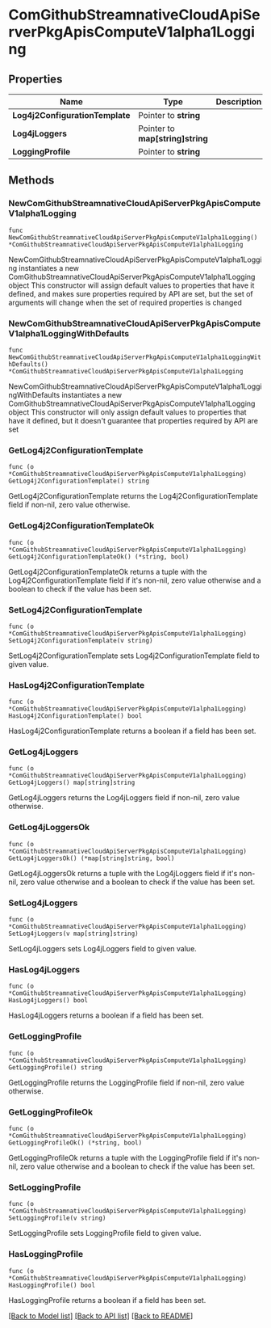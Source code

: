 # ComGithubStreamnativeCloudApiServerPkgApisComputeV1alpha1Logging

## Properties

Name | Type | Description | Notes
------------ | ------------- | ------------- | -------------
**Log4j2ConfigurationTemplate** | Pointer to **string** |  | [optional] 
**Log4jLoggers** | Pointer to **map[string]string** |  | [optional] 
**LoggingProfile** | Pointer to **string** |  | [optional] 

## Methods

### NewComGithubStreamnativeCloudApiServerPkgApisComputeV1alpha1Logging

`func NewComGithubStreamnativeCloudApiServerPkgApisComputeV1alpha1Logging() *ComGithubStreamnativeCloudApiServerPkgApisComputeV1alpha1Logging`

NewComGithubStreamnativeCloudApiServerPkgApisComputeV1alpha1Logging instantiates a new ComGithubStreamnativeCloudApiServerPkgApisComputeV1alpha1Logging object
This constructor will assign default values to properties that have it defined,
and makes sure properties required by API are set, but the set of arguments
will change when the set of required properties is changed

### NewComGithubStreamnativeCloudApiServerPkgApisComputeV1alpha1LoggingWithDefaults

`func NewComGithubStreamnativeCloudApiServerPkgApisComputeV1alpha1LoggingWithDefaults() *ComGithubStreamnativeCloudApiServerPkgApisComputeV1alpha1Logging`

NewComGithubStreamnativeCloudApiServerPkgApisComputeV1alpha1LoggingWithDefaults instantiates a new ComGithubStreamnativeCloudApiServerPkgApisComputeV1alpha1Logging object
This constructor will only assign default values to properties that have it defined,
but it doesn't guarantee that properties required by API are set

### GetLog4j2ConfigurationTemplate

`func (o *ComGithubStreamnativeCloudApiServerPkgApisComputeV1alpha1Logging) GetLog4j2ConfigurationTemplate() string`

GetLog4j2ConfigurationTemplate returns the Log4j2ConfigurationTemplate field if non-nil, zero value otherwise.

### GetLog4j2ConfigurationTemplateOk

`func (o *ComGithubStreamnativeCloudApiServerPkgApisComputeV1alpha1Logging) GetLog4j2ConfigurationTemplateOk() (*string, bool)`

GetLog4j2ConfigurationTemplateOk returns a tuple with the Log4j2ConfigurationTemplate field if it's non-nil, zero value otherwise
and a boolean to check if the value has been set.

### SetLog4j2ConfigurationTemplate

`func (o *ComGithubStreamnativeCloudApiServerPkgApisComputeV1alpha1Logging) SetLog4j2ConfigurationTemplate(v string)`

SetLog4j2ConfigurationTemplate sets Log4j2ConfigurationTemplate field to given value.

### HasLog4j2ConfigurationTemplate

`func (o *ComGithubStreamnativeCloudApiServerPkgApisComputeV1alpha1Logging) HasLog4j2ConfigurationTemplate() bool`

HasLog4j2ConfigurationTemplate returns a boolean if a field has been set.

### GetLog4jLoggers

`func (o *ComGithubStreamnativeCloudApiServerPkgApisComputeV1alpha1Logging) GetLog4jLoggers() map[string]string`

GetLog4jLoggers returns the Log4jLoggers field if non-nil, zero value otherwise.

### GetLog4jLoggersOk

`func (o *ComGithubStreamnativeCloudApiServerPkgApisComputeV1alpha1Logging) GetLog4jLoggersOk() (*map[string]string, bool)`

GetLog4jLoggersOk returns a tuple with the Log4jLoggers field if it's non-nil, zero value otherwise
and a boolean to check if the value has been set.

### SetLog4jLoggers

`func (o *ComGithubStreamnativeCloudApiServerPkgApisComputeV1alpha1Logging) SetLog4jLoggers(v map[string]string)`

SetLog4jLoggers sets Log4jLoggers field to given value.

### HasLog4jLoggers

`func (o *ComGithubStreamnativeCloudApiServerPkgApisComputeV1alpha1Logging) HasLog4jLoggers() bool`

HasLog4jLoggers returns a boolean if a field has been set.

### GetLoggingProfile

`func (o *ComGithubStreamnativeCloudApiServerPkgApisComputeV1alpha1Logging) GetLoggingProfile() string`

GetLoggingProfile returns the LoggingProfile field if non-nil, zero value otherwise.

### GetLoggingProfileOk

`func (o *ComGithubStreamnativeCloudApiServerPkgApisComputeV1alpha1Logging) GetLoggingProfileOk() (*string, bool)`

GetLoggingProfileOk returns a tuple with the LoggingProfile field if it's non-nil, zero value otherwise
and a boolean to check if the value has been set.

### SetLoggingProfile

`func (o *ComGithubStreamnativeCloudApiServerPkgApisComputeV1alpha1Logging) SetLoggingProfile(v string)`

SetLoggingProfile sets LoggingProfile field to given value.

### HasLoggingProfile

`func (o *ComGithubStreamnativeCloudApiServerPkgApisComputeV1alpha1Logging) HasLoggingProfile() bool`

HasLoggingProfile returns a boolean if a field has been set.


[[Back to Model list]](../README.md#documentation-for-models) [[Back to API list]](../README.md#documentation-for-api-endpoints) [[Back to README]](../README.md)


